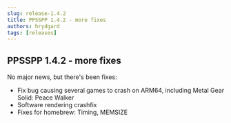 ```yaml
---
slug: release-1.4.2
title: PPSSPP 1.4.2 - more fixes
authors: hrydgard
tags: [releases]
---
```


## PPSSPP 1.4.2 - more fixes

No major news, but there's been fixes:

* Fix bug causing several games to crash on ARM64, including Metal Gear Solid: Peace Walker
* Software rendering crashfix
* Fixes for homebrew: Timing, MEMSIZE
